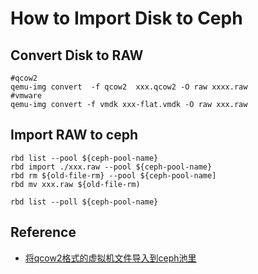 # How to Import Disk to Ceph




## Convert Disk to RAW

``` shell
#qcow2
qemu-img convert  -f qcow2  xxx.qcow2 -O raw xxxx.raw
#vmware
qemu-img convert -f vmdk xxx-flat.vmdk -O raw xxx.raw

```

## Import RAW to ceph



```shell
rbd list --pool ${ceph-pool-name}
rbd import ./xxx.raw --pool ${ceph-pool-name}
rbd rm ${old-file-rm} --pool ${ceph-pool-name]
rbd mv xxx.raw ${old-file-rm)

rbd list --poll ${ceph-pool-name}

```

## Reference

  - [将qcow2格式的虚拟机文件导入到ceph池里](https://blog.csdn.net/Packet886/article/details/80522425)





